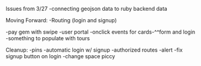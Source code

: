 Issues from 3/27
-connecting geojson data to ruby backend data

Moving Forward:
-Routing (login and signup)

-pay gem with swipe
-user portal
-onclick events for cards-^^form and login
-something to populate with tours

Cleanup:
-pins
-automatic login w/ signup
-authorized routes
-alert
-fix signup button on login
-change space piccy